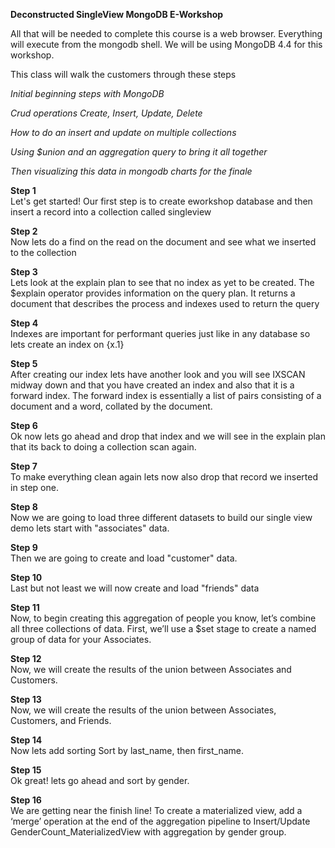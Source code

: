 **Deconstructed SingleView MongoDB E-Workshop**

[id]:https://www.mongodb.com/use-cases/single-view "MongoDB Single View"

All that will be needed to complete this course is a web browser.
Everything will execute from the mongodb shell.
We will be using MongoDB 4.4 for this workshop.

This class will walk the customers through these steps<br>

*Initial beginning steps with MongoDB*

*Crud operations Create, Insert, Update, Delete*

*How to do an insert and update on multiple collections*

*Using $union and an aggregation query to bring it all together*

*Then visualizing this data in mongodb charts for the finale*

**Step 1**<br>
Let's get started! Our first step is to create eworkshop database and then insert a record into a collection called singleview

**Step 2**<br>
Now lets do a find on the read on the document and see what we inserted to the collection

**Step 3**<br>
Lets look at the explain plan to see that no index as yet to be created. The $explain operator provides information on the query plan. It returns a document that describes the process and indexes used to return the query

**Step 4**<br>
Indexes are important for performant queries just like in any database so lets create an index on {x.1}

**Step 5**<br>
After creating our index lets have another look and you will see IXSCAN midway down and that you have created an index and also that it is a forward index. The forward index is essentially a list of pairs consisting of a document and a word, collated by the document.

**Step 6**<br>
Ok now lets go ahead and drop that index and we will see in the explain plan that its back to doing a collection scan again.

**Step 7**<br>
To make everything clean again lets now also drop that record we inserted in step one.

**Step 8**<br>
Now we are going to load three different datasets to build our single view demo lets start with "associates" data.

**Step 9**<br>
Then we are going to create and load "customer" data.

**Step 10**<br>
Last but not least we will now create and load "friends" data

**Step 11**<br>
Now, to begin creating this aggregation of people you know, let’s combine
all three collections of data. First, we’ll use a $set stage to create a named group of data for your Associates.

**Step 12**<br>
Now, we will create the results of the union between Associates and Customers.

**Step 13**<br>
Now, we will create the results of the union between Associates, Customers, and Friends.

**Step 14**<br>
Now lets add sorting Sort by last_name, then first_name.

**Step 15**<br>
Ok great! lets go ahead and sort by gender.

**Step 16**<br>
We are getting near the finish line! To create a materialized view, add a ‘merge’ operation at the end of the
aggregation pipeline to Insert/Update GenderCount_MaterializedView with aggregation by gender group.










